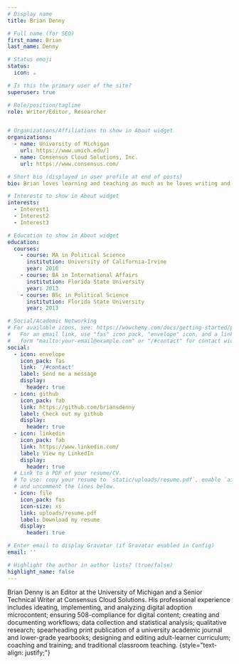 ```yaml
---
# Display name
title: Brian Denny

# Full name (for SEO)
first_name: Brian
last_name: Denny

# Status emoji
status:
  icon: ☕️

# Is this the primary user of the site?
superuser: true

# Role/position/tagline
role: Writer/Editor, Researcher


# Organizations/Affiliations to show in About widget
organizations:
  - name: University of Michigan
    url: https://www.umich.edu/]
  - name: Consensus Cloud Solutions, Inc.
    url: https://www.consensus.com/

# Short bio (displayed in user profile at end of posts)
bio: Brian loves learning and teaching as much as he loves writing and editing (and reading)!

# Interests to show in About widget
interests:
  - Interest1 
  - Interest2
  - Interest3

# Education to show in About widget
education:
  courses:
    - course: MA in Political Science
      institution: University of California-Irvine
      year: 2016
    - course: BA in International Affairs
      institution: Florida State University
      year: 2013
    - course: BSc in Political Science
      institution: Florida State University
      year: 2013

# Social/Academic Networking
# For available icons, see: https://wowchemy.com/docs/getting-started/page-builder/#icons
#   For an email link, use "fas" icon pack, "envelope" icon, and a link in the
#   form "mailto:your-email@example.com" or "/#contact" for contact widget.
social:
  - icon: envelope
    icon_pack: fas
    link: '/#contact'
    label: Send me a message
    display:
      header: true
  - icon: github
    icon_pack: fab
    link: https://github.com/briansdenny
    label: Check out my github
    display:
      header: true
  - icon: linkedin
    icon_pack: fab
    link: https://www.linkedin.com/
    label: View my LinkedIn
    display:
      header: true
  # Link to a PDF of your resume/CV.
  # To use: copy your resume to `static/uploads/resume.pdf`, enable `ai` icons in `params.yaml`,
  # and uncomment the lines below.
  - icon: file
    icon_pack: fas
    icon-size: xs
    link: uploads/resume.pdf
    label: Download my resume
    display:
      header: true

# Enter email to display Gravatar (if Gravatar enabled in Config)
email: ''

# Highlight the author in author lists? (true/false)
highlight_name: false
---
```


Brian Denny is an Editor at the University of Michigan and a Senior Technical Writer at Consensus Cloud Solutions. His professional experience includes ideating, implementing, and analyzing digital adoption microcontent; ensuring 508-compliance for digital content; creating and documenting workflows; data collection and statistical analysis; qualitative research; spearheading print publication of a university academic journal and lower-grade yearbooks; designing and editing adult-learner curriculum; coaching and training; and traditional classroom teaching.
{style="text-align: justify;"}
